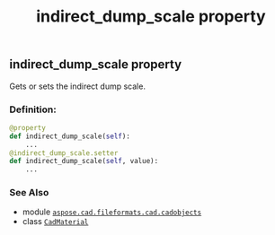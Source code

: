 ﻿---
title: indirect_dump_scale property
second_title: Aspose.CAD for Python via .NET API References
description: 
type: docs
weight: 530
url: /python-net/aspose.cad.fileformats.cad.cadobjects/cadmaterial/indirect_dump_scale/
is_root: false
---

## indirect_dump_scale property


Gets or sets the indirect dump scale.
### Definition:
```python
@property
def indirect_dump_scale(self):
    ...
@indirect_dump_scale.setter
def indirect_dump_scale(self, value):
    ...
```

### See Also
* module [`aspose.cad.fileformats.cad.cadobjects`](../../)
* class [`CadMaterial`](/cad/python-net/aspose.cad.fileformats.cad.cadobjects/cadmaterial)
